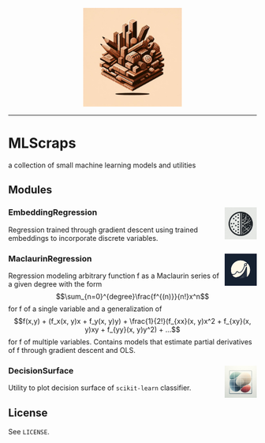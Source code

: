 <p align="center"><img src="https://github.com/nathanbronson/MLScraps/blob/main/logo.jpg?raw=true" alt="logo" width="200"/></p>

_____
# MLScraps
a collection of small machine learning models and utilities

## Modules

### EmbeddingRegression <img align="right" src="https://github.com/nathanbronson/MLScraps/blob/main/EmbeddingRegression/logo.jpg?raw=true" alt="logo" width="65"/>
Regression trained through gradient descent using trained embeddings to incorporate discrete variables.

### MaclaurinRegression <img align="right" src="https://github.com/nathanbronson/MLScraps/blob/main/MaclaurinRegression/logo.jpg?raw=true" alt="logo" width="65"/>
Regression modeling arbitrary function f as a Maclaurin series of a given degree with the form $$\sum_{n=0}^{degree}\frac{f^{(n)}}{n!}x^n$$ for f of a single variable and a generalization of $$f(x,y) + (f_x(x, y)x + f_y(x, y)y) + \frac{1}{2!}(f_{xx}(x, y)x^2 + f_{xy}(x, y)xy + f_{yy}(x, y)y^2) + ...$$ for f of multiple variables. Contains models that estimate partial derivatives of f through gradient descent and OLS. 

### DecisionSurface <img align="right" src="https://github.com/nathanbronson/MLScraps/blob/main/DecisionSurface/logo.jpg?raw=true" alt="logo" width="65"/>
Utility to plot decision surface of `scikit-learn` classifier.

## License
See `LICENSE`.
